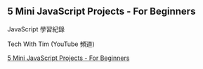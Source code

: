 ## 5 Mini JavaScript Projects - For Beginners

JavaScript 學習紀錄

Tech With Tim (YouTube 頻道)

[5 Mini JavaScript Projects - For Beginners](https://www.youtube.com/watch?v=2ml4x0rO1PQ)
